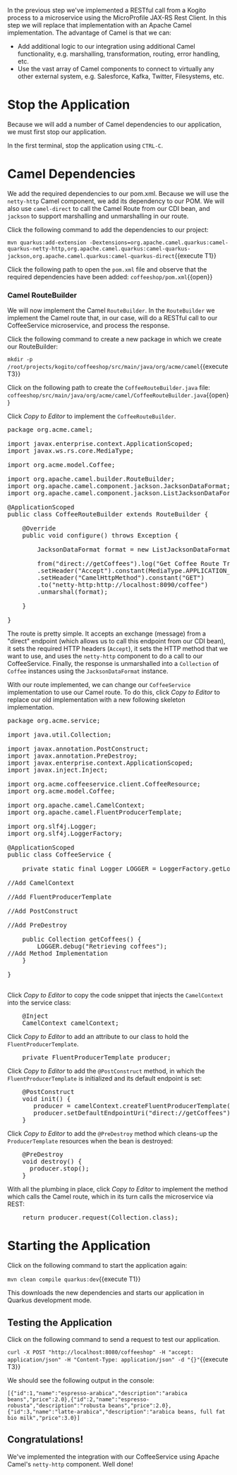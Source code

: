 In the previous step we've implemented a RESTful call from a Kogito process to a microservice using the MicroProfile JAX-RS Rest Client. In this step we will replace that implementation with an Apache Camel implementation. The advantage of Camel is that we can:

* Add additional logic to our integration using additional Camel functionality, e.g. marshalling, transformation, routing, error handling, etc.
* Use the vast array of Camel components to connect to virtually any other external system, e.g. Salesforce, Kafka, Twitter, Filesystems, etc.

# Stop the Application
Because we will add a number of Camel dependencies to our application, we must first stop our application.

In the first terminal, stop the application using `CTRL-C`.

# Camel Dependencies

We add the required dependencies to our pom.xml. Because we will use the `netty-http` Camel component, we add its dependency to our POM. We will also use `camel-direct` to call the Camel Route from our CDI bean, and `jackson` to support marshalling and unmarshalling in our route.

Click the following command to add the dependencies to our project:

`mvn quarkus:add-extension -Dextensions=org.apache.camel.quarkus:camel-quarkus-netty-http,org.apache.camel.quarkus:camel-quarkus-jackson,org.apache.camel.quarkus:camel-quarkus-direct`{{execute T1}}

Click the following path to open the `pom.xml` file and observe that the required dependencies have been added: `coffeeshop/pom.xml`{{open}}

### Camel RouteBuilder

We will now implement the Camel `RouteBuilder`. In the `RouteBuilder` we implement the Camel route that, in our case, will do a RESTful call to our CoffeeService microservice, and process the response.

Click the following command to create a new package in which we create our RouteBuilder:

`mkdir -p /root/projects/kogito/coffeeshop/src/main/java/org/acme/camel`{{execute T3}}

Click on the following path to create the `CoffeeRouteBuilder.java` file: `coffeeshop/src/main/java/org/acme/camel/CoffeeRouteBuilder.java`{{open}}

Click _Copy to Editor_ to implement the `CoffeeRouteBuilder`.

<pre class="file" data-filename="./coffeeshop/src/main/java/org/acme/camel/CoffeeRouteBuilder.java" data-target="replace">
package org.acme.camel;

import javax.enterprise.context.ApplicationScoped;
import javax.ws.rs.core.MediaType;

import org.acme.model.Coffee;

import org.apache.camel.builder.RouteBuilder;
import org.apache.camel.component.jackson.JacksonDataFormat;
import org.apache.camel.component.jackson.ListJacksonDataFormat;

@ApplicationScoped
public class CoffeeRouteBuilder extends RouteBuilder {

    @Override
    public void configure() throws Exception {        

        JacksonDataFormat format = new ListJacksonDataFormat(Coffee.class);

        from("direct://getCoffees").log("Get Coffee Route Triggered: ${body}")
        .setHeader("Accept").constant(MediaType.APPLICATION_JSON)
        .setHeader("CamelHttpMethod").constant("GET")
        .to("netty-http:http://localhost:8090/coffee")
        .unmarshal(format);

    }

}
</pre>

The route is pretty simple. It accepts an exchange (message) from a "direct" endpoint (which allows us to call this endpoint from our CDI bean), it sets the required HTTP headers (`Accept`), it sets the HTTP method that we want to use, and uses the `netty-http` component to do a call to our CoffeeService. Finally, the response is unmarshalled into a `Collection` of `Coffee` instances using the `JacksonDataFormat` instance.

With our route implemented, we can change our `CoffeeService` implementation to use our Camel route. To do this, click _Copy to Editor_ to replace our old implementation with a new following skeleton implementation.

<pre class="file" data-filename="./coffeeshop/src/main/java/org/acme/service/CoffeeService.java" data-target="replace">
package org.acme.service;

import java.util.Collection;

import javax.annotation.PostConstruct;
import javax.annotation.PreDestroy;
import javax.enterprise.context.ApplicationScoped;
import javax.inject.Inject;

import org.acme.coffeeservice.client.CoffeeResource;
import org.acme.model.Coffee;

import org.apache.camel.CamelContext;
import org.apache.camel.FluentProducerTemplate;

import org.slf4j.Logger;
import org.slf4j.LoggerFactory;

@ApplicationScoped
public class CoffeeService {

    private static final Logger LOGGER = LoggerFactory.getLogger(CoffeeService.class);

//Add CamelContext

//Add FluentProducerTemplate

//Add PostConstruct

//Add PreDestroy

    public Collection<Coffee> getCoffees() {
        LOGGER.debug("Retrieving coffees");
//Add Method Implementation
    }

}

</pre>


Click _Copy to Editor_ to copy the code snippet that injects the `CamelContext` into the service class:

<pre class="file" data-filename="./coffeeshop/src/main/java/org/acme/service/CoffeeService.java" data-target="insert" data-marker="//Add CamelContext">
    @Inject
    CamelContext camelContext;
</pre>

Click _Copy to Editor_ to add an attribute to our class to hold the `FluentProducerTemplate`.

<pre class="file" data-filename="./coffeeshop/src/main/java/org/acme/service/CoffeeService.java" data-target="insert" data-marker="//Add FluentProducerTemplate">
    private FluentProducerTemplate producer;
</pre>

Click _Copy to Editor_ to add the `@PostConstruct` method, in which the `FluentProducerTemplate` is initialized and its default endpoint is set:

<pre class="file" data-filename="./coffeeshop/src/main/java/org/acme/service/CoffeeService.java" data-target="insert" data-marker="//Add PostConstruct">
    @PostConstruct
    void init() {
       producer = camelContext.createFluentProducerTemplate();
       producer.setDefaultEndpointUri("direct://getCoffees");
    }
</pre>

Click _Copy to Editor_ to add the `@PreDestroy` method which cleans-up the `ProducerTemplate` resources when the bean is destroyed:

<pre class="file" data-filename="./coffeeshop/src/main/java/org/acme/service/CoffeeService.java" data-target="insert" data-marker="//Add PreDestroy">
    @PreDestroy
    void destroy() {
      producer.stop();
    }
</pre>

With all the plumbing in place, click _Copy to Editor_ to implement the method which calls the Camel route, which in its turn calls the microservice via REST:

<pre class="file" data-filename="./coffeeshop/src/main/java/org/acme/service/CoffeeService.java" data-target="insert" data-marker="//Add Method Implementation">
    return producer.request(Collection.class);
</pre>


# Starting the Application

Click on the following command to start the application again:

`mvn clean compile quarkus:dev`{{execute T1}}

This downloads the new dependencies and starts our application in Quarkus development mode.

## Testing the Application

Click on the following command to send a request to test our application.

`curl -X POST "http://localhost:8080/coffeeshop" -H "accept: application/json" -H "Content-Type: application/json" -d "{}"`{{execute T3}}

We should see the following output in the console:

```console
[{"id":1,"name":"espresso-arabica","description":"arabica beans","price":2.0},{"id":2,"name":"espresso-robusta","description":"robusta beans","price":2.0},{"id":3,"name":"latte-arabica","description":"arabica beans, full fat bio milk","price":3.0}]
```

## Congratulations!

We've implemented the integration with our CoffeeService using Apache Camel's `netty-http` component. Well done!
